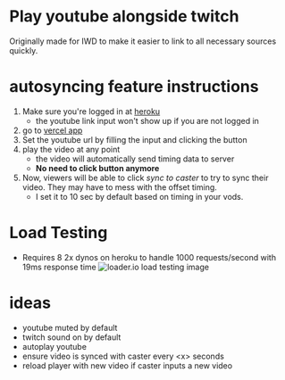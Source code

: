 # Play youtube alongside twitch

Originally made for IWD to make it easier to link to all necessary sources quickly.


# autosyncing feature instructions

1. Make sure you're logged in at [heroku](https://iwdsync.herokuapp.com/admin/)
    * the youtube link input won't show up if you are not logged in
1. go to [vercel app](https://iwdsync.vercel.app/caster/iwd/)
1. Set the youtube url by filling the input and clicking the button
1. play the video at any point
    * the video will automatically send timing data to server
    * **No need to click button anymore**
1. Now, viewers will be able to click *sync to caster* to try to sync their video.  They may have to mess with the offset timing.
    * I set it to 10 sec by default based on timing in your vods.


# Load Testing

* Requires 8 2x dynos on heroku to handle 1000 requests/second with 19ms response time
![loader.io load testing image](https://i.imgur.com/bcwWTif.png)


# ideas

- youtube muted by default
- twitch sound on by default
- autoplay youtube
- ensure video is synced with caster every \<x\> seconds
- reload player with new video if caster inputs a new video

